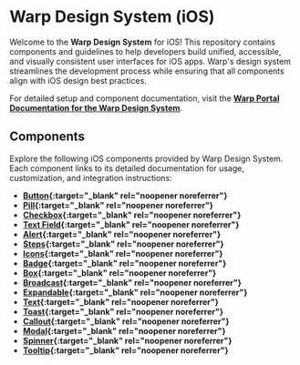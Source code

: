 
# Warp Design System (iOS)

Welcome to the **Warp Design System** for iOS! This repository contains components and guidelines to help developers build unified, accessible, and visually consistent user interfaces for iOS apps. Warp's design system streamlines the development process while ensuring that all components align with iOS design best practices.

For detailed setup and component documentation, visit the **[Warp Portal Documentation for the Warp Design System](https://warp-ds.github.io/tech-docs/getting-started/ios/)**.

## Components

Explore the following iOS components provided by Warp Design System. Each component links to its detailed documentation for usage, customization, and integration instructions:

- **[Button](https://warp-ds.github.io/tech-docs/components/buttons/){:target="_blank" rel="noopener noreferrer"}**  
- **[Pill](https://warp-ds.github.io/tech-docs/components/pill/){:target="_blank" rel="noopener noreferrer"}**  
- **[Checkbox](https://warp-ds.github.io/tech-docs/components/checkbox/){:target="_blank" rel="noopener noreferrer"}**  
- **[Text Field](https://warp-ds.github.io/tech-docs/components/textfield/){:target="_blank" rel="noopener noreferrer"}**  
- **[Alert](https://warp-ds.github.io/tech-docs/components/alert/){:target="_blank" rel="noopener noreferrer"}**  
- **[Steps](https://warp-ds.github.io/tech-docs/components/steps/){:target="_blank" rel="noopener noreferrer"}**  
- **[Icons](https://warp-ds.github.io/tech-docs/components/icons/){:target="_blank" rel="noopener noreferrer"}**  
- **[Badge](https://warp-ds.github.io/tech-docs/components/badge/){:target="_blank" rel="noopener noreferrer"}**  
- **[Box](https://warp-ds.github.io/tech-docs/components/box/){:target="_blank" rel="noopener noreferrer"}**  
- **[Broadcast](https://warp-ds.github.io/tech-docs/components/broadcast/){:target="_blank" rel="noopener noreferrer"}**  
- **[Expandable](https://warp-ds.github.io/tech-docs/components/expandable/){:target="_blank" rel="noopener noreferrer"}**  
- **[Text](https://warp-ds.github.io/tech-docs/components/text/){:target="_blank" rel="noopener noreferrer"}**  
- **[Toast](https://warp-ds.github.io/tech-docs/components/toast/){:target="_blank" rel="noopener noreferrer"}**  
- **[Callout](https://warp-ds.github.io/tech-docs/components/callout/){:target="_blank" rel="noopener noreferrer"}**  
- **[Modal](https://warp-ds.github.io/tech-docs/components/modal/){:target="_blank" rel="noopener noreferrer"}**  
- **[Spinner](https://warp-ds.github.io/tech-docs/components/spinner/){:target="_blank" rel="noopener noreferrer"}**  
- **[Tooltip](https://warp-ds.github.io/tech-docs/components/tooltip/){:target="_blank" rel="noopener noreferrer"}**  


